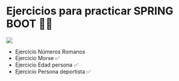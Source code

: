 # Ejercicios para practicar SPRING BOOT 🕺🏻

![](https://media.tenor.com/BJ-9w-MUVCMAAAAC/tis100-sad.gif)

- Ejercicio Números Romanos 
- Ejercicio Morse ✅
- Ejercicio Edad persona ✅
- Ejercicio Persona deportista ✅
